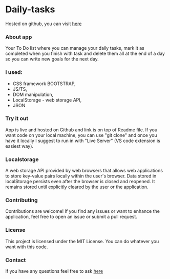 # Daily-tasks

Hosted on github, you can visit [here](https://crofrank.github.io/daily-tasks/)

### About app

Your To Do list where you can manage your daily tasks, mark it as completed when you finish with task and delete them all at the end of a day so you can write new goals for the next day.

### I used:

- CSS framework BOOTSTRAP,
- JS/TS,
- DOM manipulation,
- LocalStorage - web storage API,
- JSON

### Try it out

App is live and hosted on Github and link is on top of Readme file. If you want code on your local machine, you can use "git clone" and once you have it locally I suggest to run in with "Live Server" (VS code extension is easiest way).

### Localstorage

A web storage API provided by web browsers that allows web applications to store key-value pairs locally within the user's browser.
Data stored in localStorage persists even after the browser is closed and reopened. It remains stored until explicitly cleared by the user or the application.

### Contributing

Contributions are welcome! If you find any issues or want to enhance the application, feel free to open an issue or submit a pull request.

### License

This project is licensed under the MIT License. You can do whatever you want with this code.

### Contact

If you have any questions feel free to ask [here](https://www.weblifesupport.com/)
